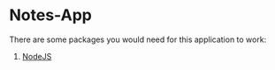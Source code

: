 # Notes-App
There are some packages you would need for this application to work:
1. [NodeJS](https://nodejs.org/dist/latest-v11.x/docs/api/)
